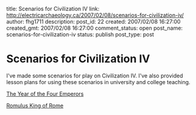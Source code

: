 title: Scenarios for Civilization IV
link: http://electricarchaeology.ca/2007/02/08/scenarios-for-civilization-iv/
author: fhg1711
description: 
post_id: 22
created: 2007/02/08 16:27:00
created_gmt: 2007/02/08 16:27:00
comment_status: open
post_name: scenarios-for-civilization-iv
status: publish
post_type: post

# Scenarios for Civilization IV

I've made some scenarios for play on Civilization IV. I've also provided lesson plans for using these scenarios in university and college teaching.  
  
[The Year of the Four Emperors](http://forums.civfanatics.com/showthread.php?t=171164)  
  
[Romulus King of Rome](http://forums.civfanatics.com/showthread.php?t=174852)